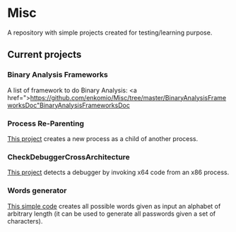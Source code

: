 # Misc
A repository with simple projects created for testing/learning purpose.

## Current projects

### Binary Analysis Frameworks
A list of framework to do Binary Analysis:
<a href=">https://github.com/enkomio/Misc/tree/master/BinaryAnalysisFrameworksDoc"BinaryAnalysisFrameworksDoc</a>

### Process Re-Parenting
<a href="https://github.com/enkomio/Misc/tree/master/ProcessReParenting">This project</a> creates a new process as a child of another process. 

### CheckDebuggerCrossArchitecture
<a href="https://github.com/enkomio/Misc/tree/master/CheckDebuggerCrossArchitecture">This project</a> detects a debugger by invoking x64 code from an x86 process.

### Words generator
<a href="https://github.com/enkomio/Misc/tree/master/WordsGenerator">This simple code</a> creates all possible words given as input an alphabet of arbitrary length (it can be used to generate all passwords given a set of characters).
